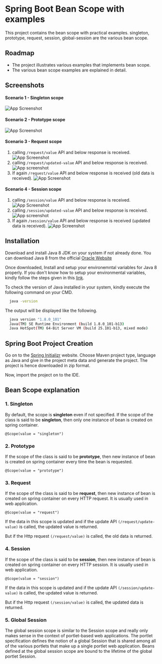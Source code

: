 # Spring Boot Bean Scope with examples
This project contains the bean scope with practical examples. singleton, prototype, request, session, global-session are the various bean scope.

## Roadmap
- The project illustrates various examples that implements bean scope.
- The various bean scope examples are explained in detail.

## Screenshots

#### Scenario 1 - Singleton scope
![App Screenshot](https://github.com/CHANDRASEKAR98/spring-boot-bean-scope-examples/blob/main/images/singleton-example-screenshot.JPG)

#### Scenario 2 - Prototype scope
![App Screenshot](https://github.com/CHANDRASEKAR98/spring-boot-bean-scope-examples/blob/main/images/prototype-example-screenshot.JPG)

#### Scenario 3 - Request scope
1. calling `/request/value` API and below response is received.
![App Screenshot](https://github.com/CHANDRASEKAR98/spring-boot-bean-scope-examples/blob/main/images/request-example-ss-1.JPG)
2. calling `/request/updated-value` API and below response is received.
![App screenshot](https://github.com/CHANDRASEKAR98/spring-boot-bean-scope-examples/blob/main/images/request-example-ss-2.JPG)
3. If again `/request/value` API and below response is received (old data is received).
![App Screenshot](https://github.com/CHANDRASEKAR98/spring-boot-bean-scope-examples/blob/main/images/request-example-ss-1.JPG)

#### Scenario 4 - Session scope
1. calling `/session/value` API and below response is received.
![App Screenshot](https://github.com/CHANDRASEKAR98/spring-boot-bean-scope-examples/blob/main/images/session-example-ss-1.JPG)
2. calling `/session/updated-value` API and below response is received.
![App screenshot](https://github.com/CHANDRASEKAR98/spring-boot-bean-scope-examples/blob/main/images/session-example-ss-updated-1.JPG)
3. If again `/session/value` API and below response is received (updated data is received).
![App Screenshot](https://github.com/CHANDRASEKAR98/spring-boot-bean-scope-examples/blob/main/images/session-example-ss-3-after-updated.JPG)

## Installation

Download and install Java 8 JDK on your system if not already done.
You can download Java 8 from the official [Oracle Website](https://www.oracle.com/in/java/technologies/javase/javase8-archive-downloads.html) 

Once downloaded, Install and setup your environemntal variables for Java 8 properly. If you don't know how to setup your environmental variables, kindly follow the steps given in this [link](https://www.javatpoint.com/how-to-set-path-in-java).

To check the version of Java installed in your system, kindly execute the following command on your CMD.

```bash
  java -version
```
The output will be displayed like the following.

```bash
  java version "1.8.0_101"
  Java(TM) SE Runtime Environment (build 1.8.0_101-b13)
  Java HotSpot(TM) 64-Bit Server VM (build 25.101-b13, mixed mode)
```

## Spring Boot Project Creation
Go on to the [Spring Initializr](https://start.spring.io/)  website. Choose Maven project type, language as Java and give in the project meta data and generate the project. The project is hence downloaded in zip format.

Now, import the project on to the IDE.

## Bean Scope explanation
### 1. Singleton
By default, the scope is **singleton** even if not specified. If the scope of the class is said to be **singleton**, then only one instance of bean is created on spring container.
```
@Scope(value = "singleton")
```
### 2. Prototype
If the scope of the class is said to be **prototype**, then new instance of bean is created on spring container every time the bean is requested.
```
@Scope(value = "prototype")
```
### 3. Request
If the scope of the class is said to be **request**, then new instance of bean is created on spring container on every HTTP request. It is usually used in web application.
```
@Scope(value = "request")
```
If the data in this scope is updated and if the update API `(/request/update-value)` is called, the updated value is returned.

But if the Http request `(/request/value)` is called, the old data is returned.
### 4. Session
If the scope of the class is said to be **session**, then new instance of bean is created on spring container on every HTTP session. It is usually used in web application.
```
@Scope(value = "session") 
```
If the data in this scope is updated and if the update API `(/session/update-value)` is called, the updated value is returned.

But if the Http request `(/session/value)` is called, the updated data is returned.
### 5. Global Session
The global session scope is similar to the Session scope and really only makes sense in the context of portlet-based web applications. The portlet specification defines the notion of a global Session that is shared among all of the various portlets that make up a single portlet web application. Beans defined at the global session scope are bound to the lifetime of the global portlet Session.

